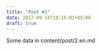 ```yaml
---
title: "Post #2"
date: 2017-09-14T19:15:01+03:00
draft: true
---
```


Some data in content/post/2.en.md
